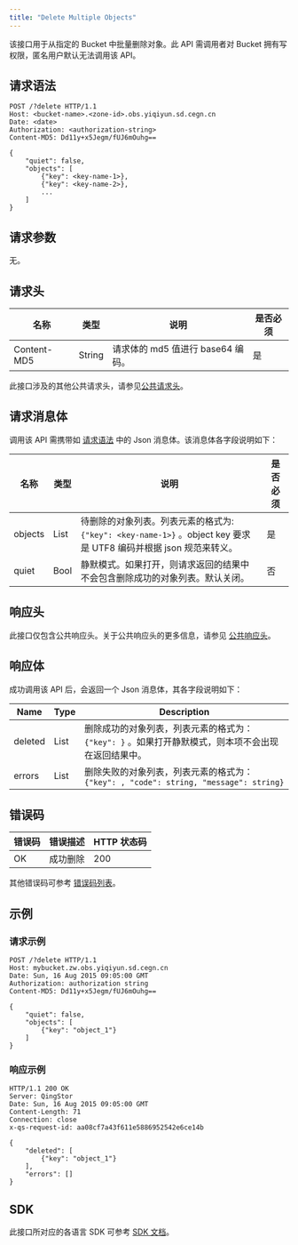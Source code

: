 ```yaml
---
title: "Delete Multiple Objects"
---
```


该接口用于从指定的 Bucket 中批量删除对象。此 API 需调用者对 Bucket 拥有写权限，匿名用户默认无法调用该 API。

## 请求语法

```http
POST /?delete HTTP/1.1
Host: <bucket-name>.<zone-id>.obs.yiqiyun.sd.cegn.cn
Date: <date>
Authorization: <authorization-string>
Content-MD5: Dd11y+x5Jegm/fUJ6mOuhg==

{
    "quiet": false,
    "objects": [
        {"key": <key-name-1>},
        {"key": <key-name-2>},
        ...
    ]
}
```

## 请求参数

无。

## 请求头

| 名称 | 类型 | 说明 | 是否必须 |
| --- | --- | --- | --- |
| Content-MD5 | String | 请求体的 md5 值进行 base64 编码。 | 是 |

此接口涉及的其他公共请求头，请参见[公共请求头](/storage/object-storage/api/common_header/#请求头字段-request-header)。

## 请求消息体

调用该 API 需携带如 [请求语法](#请求语法) 中的 Json 消息体。该消息体各字段说明如下：

| 名称 | 类型 | 说明 | 是否必须 |
| --- | --- | --- | --- |
| objects | List | 待删除的对象列表。列表元素的格式为: `{"key": <key-name-1>}` 。object key 要求是 UTF8 编码并根据 json 规范来转义。 | 是 |
| quiet | Bool | 静默模式。如果打开，则请求返回的结果中不会包含删除成功的对象列表。默认关闭。 | 否 |

## 响应头

此接口仅包含公共响应头。关于公共响应头的更多信息，请参见 [公共响应头](/storage/object-storage/api/common_header/#响应头字段-response-header)。

## 响应体

成功调用该 API 后，会返回一个 Json 消息体，其各字段说明如下：

| Name | Type | Description |
| --- | --- | --- |
| deleted | List | 删除成功的对象列表，列表元素的格式为： `{"key": }` 。如果打开静默模式，则本项不会出现在返回结果中。 |
| errors | List | 删除失败的对象列表，列表元素的格式为： `{"key": , "code": string, "message": string}` |

## 错误码

| 错误码 | 错误描述 | HTTP 状态码 |
| --- | --- | --- |
| OK | 成功删除 | 200 |

其他错误码可参考 [错误码列表](/storage/object-storage/api/error_code/#错误码列表)。

## 示例

### 请求示例

```http
POST /?delete HTTP/1.1
Host: mybucket.zw.obs.yiqiyun.sd.cegn.cn
Date: Sun, 16 Aug 2015 09:05:00 GMT
Authorization: authorization string
Content-MD5: Dd11y+x5Jegm/fUJ6mOuhg==

{
    "quiet": false,
    "objects": [
        {"key": "object_1"}
    ]
}
```

### 响应示例

```http
HTTP/1.1 200 OK
Server: QingStor
Date: Sun, 16 Aug 2015 09:05:00 GMT
Content-Length: 71
Connection: close
x-qs-request-id: aa08cf7a43f611e5886952542e6ce14b

{
    "deleted": [
        {"key": "object_1"}
    ],
    "errors": []
}
```

## SDK

此接口所对应的各语言 SDK 可参考 [SDK 文档](/storage/object-storage/sdk/)。
